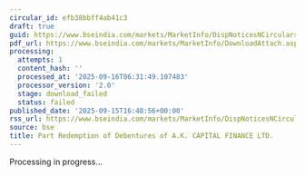 ```yaml
---
circular_id: efb38bbff4ab41c3
draft: true
guid: https://www.bseindia.com/markets/MarketInfo/DispNoticesNCirculars.aspx?Noticeid={A8576EC5-DE54-4A59-9F0F-4243827C0CC5}&noticeno=20250915-78&dt=09/15/2025&icount=78&totcount=81&flag=0
pdf_url: https://www.bseindia.com/markets/MarketInfo/DownloadAttach.aspx?id=20250915-78&attachedId=
processing:
  attempts: 1
  content_hash: ''
  processed_at: '2025-09-16T06:31:49.107483'
  processor_version: '2.0'
  stage: download_failed
  status: failed
published_date: '2025-09-15T16:48:56+00:00'
rss_url: https://www.bseindia.com/markets/MarketInfo/DispNoticesNCirculars.aspx?Noticeid={A8576EC5-DE54-4A59-9F0F-4243827C0CC5}&noticeno=20250915-78&dt=09/15/2025&icount=78&totcount=81&flag=0
source: bse
title: Part Redemption of Debentures of A.K. CAPITAL FINANCE LTD.
---
```


Processing in progress...